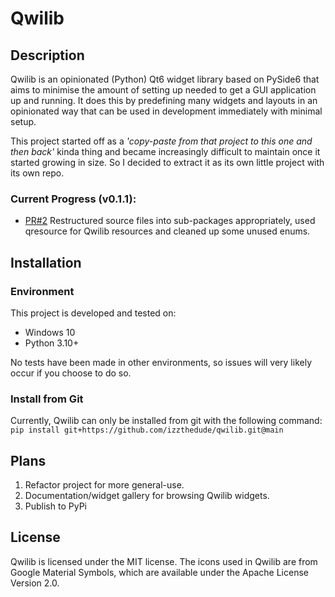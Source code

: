 # Qwilib

## Description

Qwilib is an opinionated (Python) Qt6 widget library based on PySide6 that aims to minimise the amount of setting up
needed to get a GUI application up and running. It does this by predefining many widgets and layouts in an opinionated
way that can be used in development immediately with minimal setup.

This project started off as a *'copy-paste from that project to this one and then back'* kinda thing and became
increasingly difficult to maintain once it started growing in size. So I decided to extract it as its own little project
with its own repo.

### Current Progress (v0.1.1):

- [PR#2](https://github.com/izzthedude/qwilib/pull/2) Restructured source files into sub-packages appropriately, used
  qresource for Qwilib resources and cleaned up some unused enums.

## Installation

### Environment

This project is developed and tested on:

- Windows 10
- Python 3.10+

No tests have been made in other environments, so issues will very likely occur if you choose to do so.

### Install from Git

Currently, Qwilib can only be installed from git with the following command:  
`pip install git+https://github.com/izzthedude/qwilib.git@main`

## Plans

1. Refactor project for more general-use.
2. Documentation/widget gallery for browsing Qwilib widgets.
3. Publish to PyPi

## License

Qwilib is licensed under the MIT license. The icons used in Qwilib are from Google Material Symbols, which are available
under the Apache License Version 2.0.
